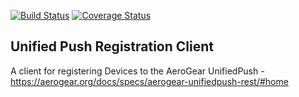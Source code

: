 [![Build Status](https://travis-ci.org/bucharest-gold/unifiedpush-registration-client.svg?branch=master)](https://travis-ci.org/bucharest-gold/unifiedpush-registration-client)
[![Coverage Status](https://coveralls.io/repos/github/bucharest-gold/unifiedpush-registration-client/badge.svg?branch=master)](https://coveralls.io/github/bucharest-gold/unifiedpush-registration-client?branch=master)

## Unified Push Registration Client

A client for registering Devices to the AeroGear UnifiedPush - https://aerogear.org/docs/specs/aerogear-unifiedpush-rest/#home
